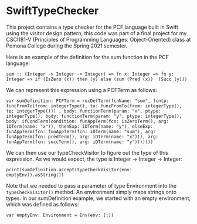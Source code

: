 # SwiftTypeChecker
This project contains a type checker for the PCF language built in Swift using the visitor design pattern; this code was part of a final project for my CSCI181-V (Principles of Programming Languages: Object-Oriented) class at Pomona College during the Spring 2021 semester.

Here is an example of the definition for the sum function in the PCF language:

`sum :: (Integer -> Integer -> Integer) => fn x: Integer => fn y: Integer => if (IsZero (x)) then (y) else (sum (Pred (x))  (Succ (y)))`

We can represent this expression using a PCFTerm as follows:

`var sumDefinition: PCFTerm = recDefTerm(fcnName: "sum", fcntp: funcFromTo(from: integerType(), to: funcFromTo(from: integerType(), to: integerType())) , body: functionTerm(param: "x", ptype: integerType(), body: functionTerm(param: "y", ptype: integerType(), body: ifCondTerm(condition: funAppTerm(fcn: isZeroTerm(), arg: iDTerm(name: "x")), thenExp: iDTerm(name: "y"), elseExp: funAppTerm(fcn: funAppTerm(fcn: iDTerm(name: "sum"), arg: funAppTerm(fcn: predTerm(), arg: iDTerm(name: "x"))), arg: funAppTerm(fcn: succTerm(), arg: iDTerm(name: "y")))))))`

We can then use our typeCheckVisitor to figure out the type of this expression. As we would expect, the type is Integer -> Integer -> Integer:

`print(sumDefinition.accept(typeCheckVisitor(env: emptyEnv)).asString())`

Note that we needed to pass a parameter of type Environment into the `typeCheckVisitor()` method. An environment simply maps strings onto types. In our sumDefinition example, we started with an empty environment, which was defined as follows:

`var emptyEnv: Environment = Env(env: [:])` 

